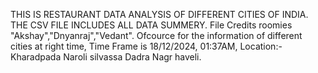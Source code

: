 THIS IS RESTAURANT DATA ANALYSIS OF DIFFERENT CITIES OF INDIA.
THE CSV FILE INCLUDES ALL DATA SUMMERY.
File Credits roomies "Akshay","Dnyanraj","Vedant". Ofcource for the information of different cities at right time,
Time Frame is 18/12/2024, 01:37AM, Location:- Kharadpada Naroli silvassa Dadra Nagr haveli.

